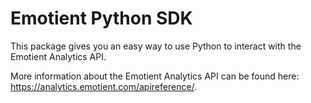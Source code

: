 # Emotient Python SDK

This package gives you an easy way to use Python to interact with the Emotient Analytics API. 

More information about the Emotient Analytics API can be found here: <https://analytics.emotient.com/apireference/>.
